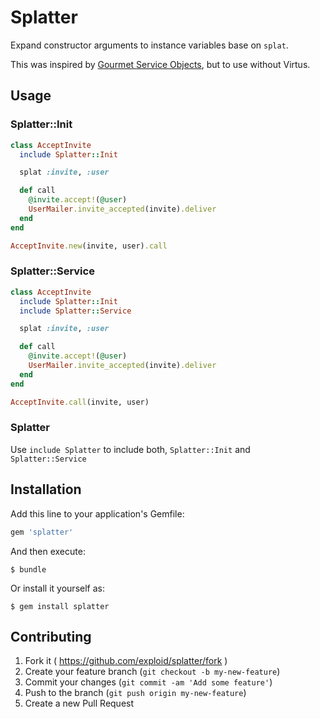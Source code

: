 # Splatter

Expand constructor arguments to instance variables base on `splat`.

This was inspired by [Gourmet Service Objects](http://brewhouse.io/blog/2014/04/30/gourmet-service-objects.html), but to use without Virtus.

## Usage

### Splatter::Init

```ruby
class AcceptInvite
  include Splatter::Init

  splat :invite, :user

  def call
    @invite.accept!(@user)
    UserMailer.invite_accepted(invite).deliver
  end
end

AcceptInvite.new(invite, user).call
```

### Splatter::Service

```ruby
class AcceptInvite
  include Splatter::Init
  include Splatter::Service

  splat :invite, :user

  def call
    @invite.accept!(@user)
    UserMailer.invite_accepted(invite).deliver
  end
end

AcceptInvite.call(invite, user)
```

### Splatter

Use `include Splatter` to include both, `Splatter::Init` and `Splatter::Service`


## Installation

Add this line to your application's Gemfile:

```ruby
gem 'splatter'
```

And then execute:

    $ bundle

Or install it yourself as:

    $ gem install splatter


## Contributing

1. Fork it ( https://github.com/exploid/splatter/fork )
2. Create your feature branch (`git checkout -b my-new-feature`)
3. Commit your changes (`git commit -am 'Add some feature'`)
4. Push to the branch (`git push origin my-new-feature`)
5. Create a new Pull Request
